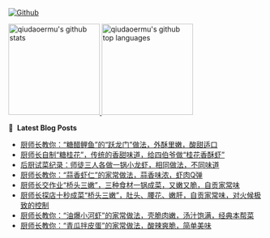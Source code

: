 [![Github](https://img.shields.io/github/followers/qiudaoermu?label=Follow&style=social)](https://github.com/qiudaoermu)

<a href="https://github.com/qiudaoermu">
  <img height="180em" src="https://github-readme-stats.vercel.app/api?username=qiudaoermu&show_icons=true&count_private=true" alt="qiudaoermu's github stats" />
  <img height="180em" src="https://github-readme-stats.vercel.app/api/top-langs/?username=qiudaoermu&layout=compact" alt="qiudaoermu's github top languages" />
</a>
<br/>

<!--
** qiudaoermu / qiudaoermu ** is a ✨ _special_ ✨ repository because its`README.md`(this file) appears on your GitHub profile.

Here are some ideas to get you started:

  - 🔭 I’m currently working on ...
- 🌱 I’m currently learning ...
- 👯 I’m looking to collaborate on ...
- 🤔 I’m looking for help with ...
- 💬 Ask me about ...
- 📫 How to reach me: ...
- 😄 Pronouns: ...
- ⚡ Fun fact: ...
-->

📕 &nbsp;**Latest Blog Posts**

<!-- BLOG-POST-LIST:START -->
- [厨师长教你：“糖醋鲤鱼”的“跃龙门”做法，外酥里嫩，酸甜适口](https://www.youtube.com/watch?v=PmVXsJqxOy0)
- [厨师长自制“糖桂花”，传统的香甜味道，给四伯爷做“桂花香酥虾”](https://www.youtube.com/watch?v=2PCJYWyd1ro)
- [后厨试菜纪录：师徒三人各做一锅小龙虾，相同做法，不同味道](https://www.youtube.com/watch?v=N8pScYhZO3Y)
- [厨师长教你：“蒜香虾仁”的家常做法，蒜香味浓，虾肉Q弹](https://www.youtube.com/watch?v=Trxh0iZ8FUM)
- [厨师长交作业“桥头三嫩”，三种食材一锅成菜，又嫩又脆，自贡家常味](https://www.youtube.com/watch?v=Dadf4ubGUXc)
- [厨师长探店十秒成菜“桥头三嫩”，肚头、腰花、嫩肝，自贡家常味，对火候极致的控制](https://www.youtube.com/watch?v=SSHIGoqlRt8)
- [厨师长教你：“油爆小河虾”的家常做法，壳脆肉嫩，汤汁饱满，经典本帮菜](https://www.youtube.com/watch?v=dBIewnRNS8U)
- [厨师长教你：“青瓜拌皮蛋”的家常做法，酸辣爽脆，简单美味](https://www.youtube.com/watch?v=vGJMfQ1Sesk)
<!-- BLOG-POST-LIST:END -->



